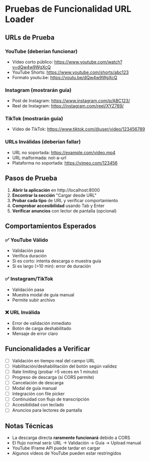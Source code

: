 # Pruebas de Funcionalidad URL Loader

## URLs de Prueba

### YouTube (deberían funcionar)
- Vídeo corto público: https://www.youtube.com/watch?v=dQw4w9WgXcQ
- YouTube Shorts: https://www.youtube.com/shorts/abc123
- Formato youtu.be: https://youtu.be/dQw4w9WgXcQ

### Instagram (mostrarán guía)
- Post de Instagram: https://www.instagram.com/p/ABC123/
- Reel de Instagram: https://instagram.com/reel/XYZ789/

### TikTok (mostrarán guía)
- Vídeo de TikTok: https://www.tiktok.com/@user/video/123456789

### URLs Inválidas (deberían fallar)
- URL no soportada: https://example.com/video.mp4
- URL malformada: not-a-url
- Plataforma no soportada: https://vimeo.com/123456

## Pasos de Prueba

1. **Abrir la aplicación** en http://localhost:8000
2. **Encontrar la sección** "Cargar desde URL"
3. **Probar cada tipo** de URL y verificar comportamiento
4. **Comprobar accesibilidad** usando Tab y Enter
5. **Verificar anuncios** con lector de pantalla (opcional)

## Comportamientos Esperados

### ✅ YouTube Válido
- Validación pasa
- Verifica duración
- Si es corto: intenta descarga o muestra guía
- Si es largo (>10 min): error de duración

### ✅ Instagram/TikTok
- Validación pasa
- Muestra modal de guía manual
- Permite subir archivo

### ❌ URL Inválida
- Error de validación inmediato
- Botón de carga deshabilitado
- Mensaje de error claro

## Funcionalidades a Verificar

- [ ] Validación en tiempo real del campo URL
- [ ] Habilitación/deshabilitación del botón según validez
- [ ] Rate limiting (probar >5 veces en 1 minuto)
- [ ] Progreso de descarga (si CORS permite)
- [ ] Cancelación de descarga
- [ ] Modal de guía manual
- [ ] Integración con file picker
- [ ] Continuidad con flujo de transcripción
- [ ] Accesibilidad con teclado
- [ ] Anuncios para lectores de pantalla

## Notas Técnicas

- La descarga directa **raramente funcionará** debido a CORS
- El flujo normal será: URL → Validación → Guía → Upload manual
- YouTube IFrame API puede tardar en cargar
- Algunos vídeos de YouTube pueden estar restringidos
